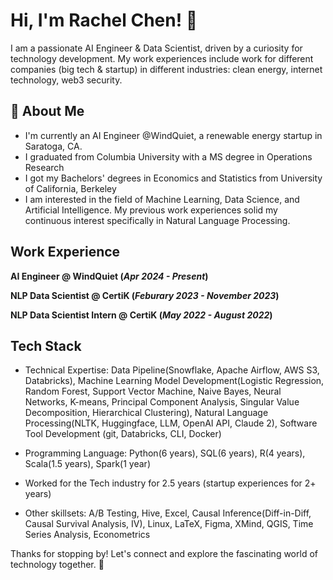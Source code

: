 # Hi, I'm Rachel Chen! 👋

I am a passionate AI Engineer & Data Scientist, driven by a curiosity for technology development. My work experiences include work for different companies (big tech & startup) in different industries: clean energy, internet technology, web3 security. 

## 🚀 About Me

- I'm currently an AI Engineer @WindQuiet, a renewable energy startup in Saratoga, CA.
- I graduated from Columbia University with a MS degree in Operations Research
- I got my Bachelors' degrees in Economics and Statistics from University of California, Berkeley
- I am interested in the field of Machine Learning, Data Science, and Artificial Intelligence. My previous work experiences solid my continuous interest specifically in Natural Language Processing.

## Work Experience
**AI Engineer @ WindQuiet (_Apr 2024 - Present_)**

**NLP Data Scientist @ CertiK (_Feburary 2023 - November 2023_)**

**NLP Data Scientist Intern @ CertiK (_May 2022 - August 2022_)**


## Tech Stack

- Technical Expertise: Data Pipeline(Snowflake, Apache Airflow, AWS S3, Databricks), Machine Learning Model Development(Logistic Regression, Random Forest, Support Vector Machine, Naive Bayes, Neural Networks, K-means, Principal Component Analysis, Singular Value Decomposition, Hierarchical Clustering), Natural Language Processing(NLTK, Huggingface, LLM, OpenAI API, Claude 2), Software Tool Development (git, Databricks, CLI, Docker)

- Programming Language: Python(6 years), SQL(6 years), R(4 years), Scala(1.5 years), Spark(1 year)

- Worked for the Tech industry for 2.5 years (startup experiences for 2+ years)

- Other skillsets: A/B Testing, Hive, Excel, Causal Inference(Diff-in-Diff, Causal Survival Analysis, IV), Linux, LaTeX, Figma, XMind, QGIS, Time Series Analysis, Econometrics

Thanks for stopping by! Let's connect and explore the fascinating world of technology together. 🚀



<!--

Here are some ideas to get you started:

- 🔭 I’m currently working on ...
- 🌱 I’m currently learning ...
- 👯 I’m looking to collaborate on ...
- 🤔 I’m looking for help with ...
- 💬 Ask me about ...
- 📫 How to reach me: ...
- 😄 Pronouns: ...
- ⚡ Fun fact: ...
-->

<!--
**rachelccq0522/rachelccq0522** is a ✨ _special_ ✨ repository because its `README.md` (this file) appears on your GitHub profile.

Here are some ideas to get you started:

- 🔭 I’m currently working on ...
- 🌱 I’m currently learning ...
- 👯 I’m looking to collaborate on ...
- 🤔 I’m looking for help with ...
- 💬 Ask me about ...
- 📫 How to reach me: ...
- 😄 Pronouns: ...
- ⚡ Fun fact: ...
-->
